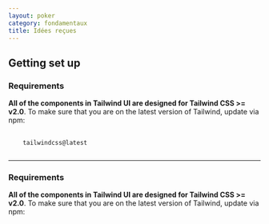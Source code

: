 ```yaml
---
layout: poker
category: fondamentaux
title: Idées reçues
---
```


<h2 id="getting-set-up">
  Getting set up
</h2>

<h3 id="requirements">
  Requirements
</h3>

<p><strong>All of the components in Tailwind UI are designed for Tailwind CSS &gt;= v2.0</strong>. To make sure that you are on the latest version of Tailwind, update via npm:</p>

<pre class="language-bash">
  <code class="language-bash">
    tailwindcss@latest
  </code>
</pre>

<hr id="using-react">

<h3 id="requirements">
  Requirements
</h3>

<p><strong>All of the components in Tailwind UI are designed for Tailwind CSS &gt;= v2.0</strong>. To make sure that you are on the latest version of Tailwind, update via npm:</p>
